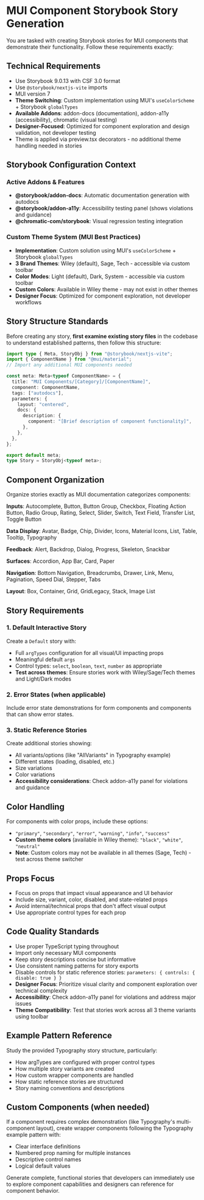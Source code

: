 # MUI Component Storybook Story Generation

You are tasked with creating Storybook stories for MUI components that demonstrate their functionality. Follow these requirements exactly:

## Technical Requirements

- Use Storybook 9.0.13 with CSF 3.0 format
- Use `@storybook/nextjs-vite` imports
- MUI version 7
- **Theme Switching**: Custom implementation using MUI's `useColorScheme` + Storybook `globalTypes`
- **Available Addons**: addon-docs (documentation), addon-a11y (accessibility), chromatic (visual testing)
- **Designer-Focused**: Optimized for component exploration and design validation, not developer testing
- Theme is applied via preview.tsx decorators - no additional theme handling needed in stories

## Storybook Configuration Context

### Active Addons & Features

- **@storybook/addon-docs**: Automatic documentation generation with autodocs
- **@storybook/addon-a11y**: Accessibility testing panel (shows violations and guidance)
- **@chromatic-com/storybook**: Visual regression testing integration

### Custom Theme System (MUI Best Practices)

- **Implementation**: Custom solution using MUI's `useColorScheme` + Storybook `globalTypes`
- **3 Brand Themes**: Wiley (default), Sage, Tech - accessible via custom toolbar
- **Color Modes**: Light (default), Dark, System - accessible via custom toolbar
- **Custom Colors**: Available in Wiley theme - may not exist in other themes
- **Designer Focus**: Optimized for component exploration, not developer workflows

## Story Structure Standards

Before creating any story, **first examine existing story files** in the codebase to understand established patterns, then follow this structure:

```typescript
import type { Meta, StoryObj } from "@storybook/nextjs-vite";
import { ComponentName } from "@mui/material";
// Import any additional MUI components needed

const meta: Meta<typeof ComponentName> = {
  title: "MUI Components/[Category]/[ComponentName]",
  component: ComponentName,
  tags: ["autodocs"],
  parameters: {
    layout: "centered",
    docs: {
      description: {
        component: "[Brief description of component functionality]",
      },
    },
  },
};

export default meta;
type Story = StoryObj<typeof meta>;
```

## Component Organization

Organize stories exactly as MUI documentation categorizes components:

**Inputs**: Autocomplete, Button, Button Group, Checkbox, Floating Action Button, Radio Group, Rating, Select, Slider, Switch, Text Field, Transfer List, Toggle Button

**Data Display**: Avatar, Badge, Chip, Divider, Icons, Material Icons, List, Table, Tooltip, Typography

**Feedback**: Alert, Backdrop, Dialog, Progress, Skeleton, Snackbar

**Surfaces**: Accordion, App Bar, Card, Paper

**Navigation**: Bottom Navigation, Breadcrumbs, Drawer, Link, Menu, Pagination, Speed Dial, Stepper, Tabs

**Layout**: Box, Container, Grid, GridLegacy, Stack, Image List

## Story Requirements

### 1. Default Interactive Story

Create a `Default` story with:

- Full `argTypes` configuration for all visual/UI impacting props
- Meaningful default `args`
- Control types: `select`, `boolean`, `text`, `number` as appropriate
- **Test across themes**: Ensure stories work with Wiley/Sage/Tech themes and Light/Dark modes

### 2. Error States (when applicable)

Include error state demonstrations for form components and components that can show error states.

### 3. Static Reference Stories

Create additional stories showing:

- All variants/options (like "AllVariants" in Typography example)
- Different states (loading, disabled, etc.)
- Size variations
- Color variations
- **Accessibility considerations**: Check addon-a11y panel for violations and guidance

## Color Handling

For components with color props, include these options:

- `"primary"`, `"secondary"`, `"error"`, `"warning"`, `"info"`, `"success"`
- **Custom theme colors** (available in Wiley theme): `"black"`, `"white"`, `"neutral"`
- **Note**: Custom colors may not be available in all themes (Sage, Tech) - test across theme switcher

## Props Focus

- Focus on props that impact visual appearance and UI behavior
- Include size, variant, color, disabled, and state-related props
- Avoid internal/technical props that don't affect visual output
- Use appropriate control types for each prop

## Code Quality Standards

- Use proper TypeScript typing throughout
- Import only necessary MUI components
- Keep story descriptions concise but informative
- Use consistent naming patterns for story exports
- Disable controls for static reference stories: `parameters: { controls: { disable: true } }`
- **Designer Focus**: Prioritize visual clarity and component exploration over technical complexity
- **Accessibility**: Check addon-a11y panel for violations and address major issues
- **Theme Compatibility**: Test that stories work across all 3 theme variants using toolbar

## Example Pattern Reference

Study the provided Typography story structure, particularly:

- How argTypes are configured with proper control types
- How multiple story variants are created
- How custom wrapper components are handled
- How static reference stories are structured
- Story naming conventions and descriptions

## Custom Components (when needed)

If a component requires complex demonstration (like Typography's multi-component layout), create wrapper components following the Typography example pattern with:

- Clear interface definitions
- Numbered prop naming for multiple instances
- Descriptive control names
- Logical default values

Generate complete, functional stories that developers can immediately use to explore component capabilities and designers can reference for component behavior.
